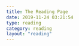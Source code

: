 ```yaml
---
title: The Reading Page
date: 2019-11-24 03:21:54
type: reading
category: reading
layout: "reading"
---
```

